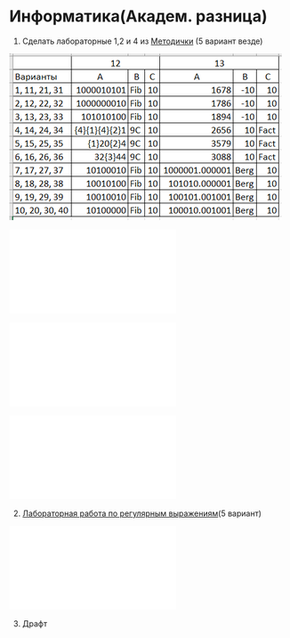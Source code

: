 # Информатика(Академ. разница)

1. Сделать лабораторные 1,2 и 4 из [Методички](https://books.ifmo.ru/file/pdf/2464.pdf) (5 вариант везде)

![Замечание к заданиям 12 и 13 первой лабы](Prim.png)

![Первая лабораторная](1LAB.pdf)

![Вторая лабораторная](2LAB.pdf)

![Четвёртая лабораторная](4LAB.pdf)

2. [Лабораторная работа по регулярным выражениям](ITMO_INFO_PYTHON_TASK.pdf)(5 вариант)

![Пятая лабораторная](5LAB.pdf)

3. Драфт

